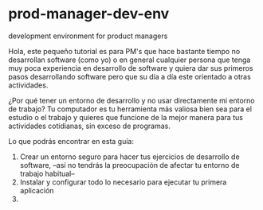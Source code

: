 # prod-manager-dev-env
development environment for product managers

Hola, este pequeño tutorial es para PM's que hace bastante tiempo no desarrollan software (como yo) o en general cualquier persona que tenga muy poca experiencia en desarrollo de software y quiera dar sus primeros pasos desarrollando software pero que su día a día este orientado a otras actividades.

¿Por qué tener un entorno de desarrollo y no usar directamente mi entorno de trabajo?
Tu computador es tu herramienta más valiosa bien sea para el estudio o el trabajo y quieres que funcione de la mejor manera para tus actividades cotidianas, sin exceso de programas.

Lo que podrás encontrar en esta guía:

1. Crear un entorno seguro para hacer tus ejercicios de desarrollo de software, –así no tendrás la preocupación de afectar tu entorno de trabajo habitual–
2. Instalar y configurar todo lo necesario para ejecutar tu primera aplicación
3. 
